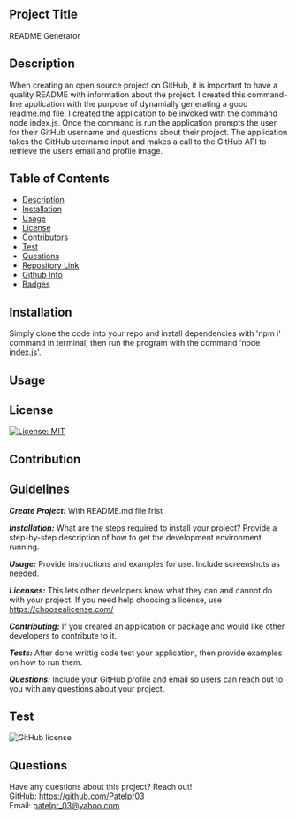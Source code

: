 ## Project Title
README Generator

## Description 
When creating an open source project on GitHub, it is important to have a quality README with information about the project.
I created this command-line application with the purpose of dynamially generating a good readme.md file.
I created the application to be invoked with the command node index.js.
Once the command is run the application prompts the user for their GitHub username and questions about their project. The application takes the GitHub username input and makes a call to the GitHub API to retrieve the users email and profile image.

## Table of Contents 
  - [Description](#Description)
  - [Installation](#Installation)
  - [Usage](#Usage)
  - [License](#Licence)
  - [Contributors](#Contributors)
  - [Test](#Test)
  - [Questions](#Questions)
  - [Repository Link](#Repository)
  - [Github Info](#Github)
  - [Badges](#Badges)

## Installation
Simply clone the code into your repo and install dependencies with 'npm i' command in terminal, then run the program with the command 'node index.js'.

## Usage 

## License
[![License: MIT](https://img.shields.io/badge/License-MIT-yellow.svg)](https://opensource.org/licenses/MIT)

## Contribution

## Guidelines

***Create Project:***  With README.md file frist

***Installation:***  What are the steps required to install your project? Provide a step-by-step description of how to get the development environment running.

***Usage:***  Provide instructions and examples for use. Include screenshots as needed.

***Licenses:*** This lets other developers know what they can and cannot do with your project. If you need help choosing a license, use https://choosealicense.com/

***Contributing:*** If you created an application or package and would like other developers to contribute to it.

***Tests:*** After done writtig code test your application, then provide examples on how to run them.

***Questions:***  Include your GitHub profile and email so users can reach out to you with any questions about your project.

## Test

![GitHub license](https://img.shields.io/badge/test-100%25-success)
## Questions
Have any questions about this project? Reach out! <br> GitHub: https://github.com/Patelpr03 <br> Email: patelpr_03@yahoo.com